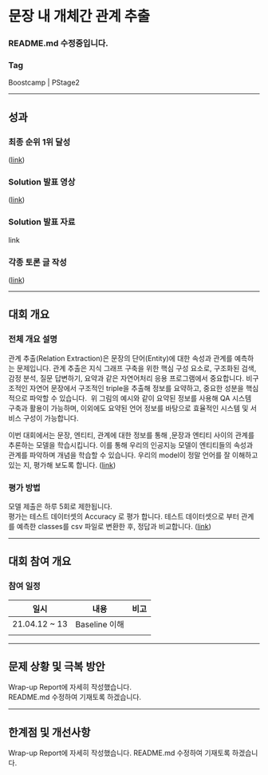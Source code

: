 # 문장 내 개체간 관계 추출

### README.md 수정중입니다.  

### Tag
Boostcamp | PStage2

___

## 성과

### 최종 순위 1위 달성
([link](  ))  

### Solution 발표 영상
([link](https://youtu.be/oVjd4vBidog))  

### Solution 발표 자료
link

### 각종 토론 글 작성
([link]( ))  

___

## 대회 개요

### 전체 개요 설명
관계 추출(Relation Extraction)은 문장의 단어(Entity)에 대한 속성과 관계를 예측하는 문제입니다. 관계 추출은 지식 그래프 구축을 위한 핵심 구성 요소로, 구조화된 검색, 감정 분석, 질문 답변하기, 요약과 같은 자연어처리 응용 프로그램에서 중요합니다. 비구조적인 자연어 문장에서 구조적인 triple을 추출해 정보를 요약하고, 중요한 성분을 핵심적으로 파악할 수 있습니다.
<img>
위 그림의 예시와 같이 요약된 정보를 사용해 QA 시스템 구축과 활용이 가능하며, 이외에도 요약된 언어 정보를 바탕으로 효율적인 시스템 및 서비스 구성이 가능합니다.

이번 대회에서는 문장, 엔티티, 관계에 대한 정보를 통해 ,문장과 엔티티 사이의 관계를 추론하는 모델을 학습시킵니다. 이를 통해 우리의 인공지능 모델이 엔티티들의 속성과 관계를 파악하며 개념을 학습할 수 있습니다. 우리의 model이 정말 언어를 잘 이해하고 있는 지, 평가해 보도록 합니다.
([link](  ))  


### 평가 방법  
모델 제출은 하루 5회로 제한됩니다.  
평가는 테스트 데이터셋의 Accuracy 로 평가 합니다. 테스트 데이터셋으로 부터 관계를 예측한 classes를 csv 파일로 변환한 후, 정답과 비교합니다.
([link](  ))  

___

## 대회 참여 개요

### 참여 일정
|일시|내용|비고|  
|:--:|:--:|:--:|
|21.04.12 ~ 13| Baseline 이해 ||
| | | |

___

## 문제 상황 및 극복 방안

Wrap-up Report에 자세히 작성했습니다.  
README.md 수정하여 기재토록 하겠습니다.  

___


## 한계점 및 개선사항

Wrap-up Report에 자세히 작성했습니다.
README.md 수정하여 기재토록 하겠습니다.  

